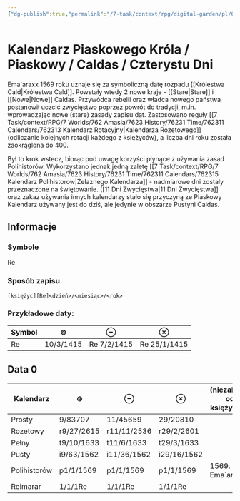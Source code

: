 ```yaml
---
{"dg-publish":true,"permalink":"/7-task/context/rpg/digital-garden/pl/01-swiat/03-historia/01-odmierzanie-czasu/01-kalendarze/05-kalendarz-piaskowego-krola/"}
---
```



# Kalendarz Piaskowego Króla / Piaskowy / Caldas / Czterystu Dni
Ema\`araxx 1569 roku uznaje się za symboliczną datę rozpadu [[Królestwa Cald\|Królestwa Cald]]. Powstały wtedy 2 nowe kraje - [[Stare\|Stare]] i [[Nowe\|Nowe]] Caldas. Przywódca rebelii oraz władca nowego państwa postanowił uczcić zwycięstwo poprzez powrót do tradycji, m.in. wprowadzając nowe (stare) zasady zapisu dat. Zastosowano reguły [[7 Task/context/RPG/7 Worlds/762 Amasia/7623 History/76231 Time/762311 Calendars/762313 Kalendarz Rotacyjny\|Kalendarza Rozetowego]] (odliczanie kolejnych rotacji każdego z księżyców), a liczba dni roku została zaokrąglona do 400. 

Był to krok wstecz, biorąc pod uwagę korzyści płynące z używania zasad Polihistorów. Wykorzystano jednak jedną zaletę [[7 Task/context/RPG/7 Worlds/762 Amasia/7623 History/76231 Time/762311 Calendars/762315 Kalendarz Polihistorow\|Żelaznego Kalendarza]] - nadmiarowe dni zostały przeznaczone na świętowanie. [[11 Dni Zwycięstwa\|11 Dni Zwycięstwa]] oraz zakaz używania innych kalendarzy stało się przyczyną ze Piaskowy Kalendarz używany jest do dziś, ale jedynie w obszarze Pustyni Caldas.

## Informacje
### Symbole
Re
### Sposób zapisu
`[księżyc][Re]<dzień>/<miesiąc>/<rok>`
### Przykładowe daty:
| Symbol | ⊚         | ⊖           | ⊗            |
| ------ | --------- | ----------- | ------------ |
| Re     | 10/3/1415 | Re	7/2/1415 | Re 25/1/1415 |

## Data 0
| Kalendarz    | ⊚          | ⊖           | ⊗           | (niezależne od księżyców) |
| ------------ | ---------- | ----------- | ----------- | ------------------------- |
| Prosty       | 9/83707    | 11/45659    | 29/20810    |                           |
| Rozetowy     | r9/27/2615 | r11/11/2536 | r29/2/2601  |                           |
| Pełny        | t9/10/1633 | t11/6/1633  | t29/3/1633  |                           |
| Pusty        | i9/63/1562 | i11/36/1562 | i29/16/1562 |                           |
| Polihistorów | p1/1/1569  | p1/1/1569   | p1/1/1569   | 1569. Ema\`araxx          |
| Reimarar     | 1/1/1Re    | 1/1/1Re     | 1/1/1Re     |                           |
 